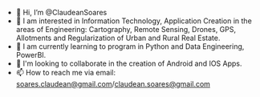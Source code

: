 - 👋 Hi, I’m @ClaudeanSoares
- 👀 I am interested in Information Technology, Application Creation in the areas of Engineering: Cartography, Remote Sensing, Drones, GPS, Allotments and Regularization of Urban and Rural Real Estate.
- 🌱 I am currently learning to program in Python and Data Engineering, PowerBI.
- 💞️ I'm looking to collaborate in the creation of Android and IOS Apps.
- 📫 How to reach me via email: soares.claudean@gmail.com/claudean.soares@gmail.com

